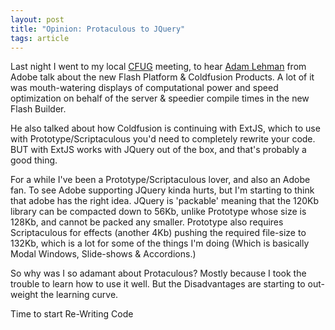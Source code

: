 ```yaml
---
layout: post
title: "Opinion: Protaculous to JQuery"
tags: article
---
```


Last night I went to my local <a href="http://pitcfug.org/">CFUG</a> meeting, to 
hear <a href="http://www.adrocknaphobia.com/">Adam Lehman</a> from Adobe talk 
about the new Flash Platform &amp; Coldfusion Products. A lot of it was 
mouth-watering displays of computational power and speed optimization on behalf of
the server &amp; speedier compile times in the new Flash Builder. 

He also talked about how Coldfusion is continuing with ExtJS, which to use with 
Prototype/Scriptaculous you'd need to completely rewrite your code. BUT with ExtJS
works with JQuery out of the box, and that's probably a good thing.

For a while I've been a Prototype/Scriptaculous lover, and also an Adobe fan. To 
see Adobe supporting JQuery kinda hurts, but I'm starting to think that adobe has
the right idea. JQuery is 'packable' meaning that the 120Kb library can be 
compacted down to 56Kb, unlike Prototype whose size is 128Kb, and cannot be 
packed any smaller. Prototype also requires Scriptaculous for effects (another 
4Kb) pushing the required file-size to 132Kb, which is a lot for some of the 
things I'm doing (Which is basically Modal Windows, Slide-shows &amp; Accordions.)

So why was I so adamant about Protaculous? Mostly because I took the trouble to 
learn how to use it well. But the Disadvantages are starting to out-weight the 
learning curve.

Time to start Re-Writing Code

